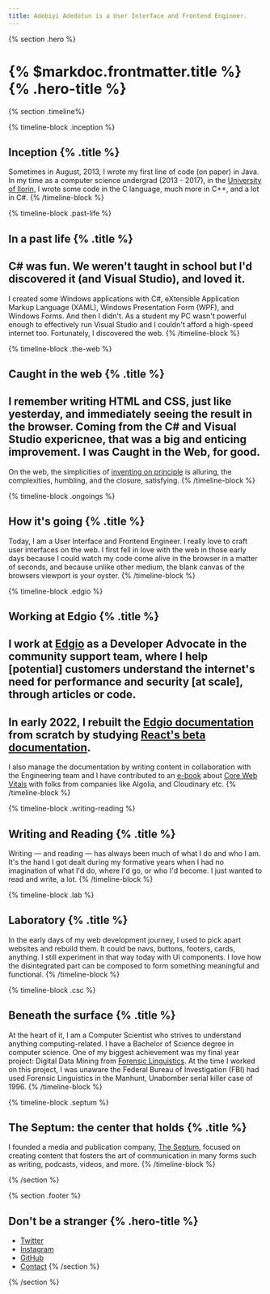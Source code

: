 ```yaml
---
title: Adebiyi Adedotun is a User Interface and Frontend Engineer.
---
```


{% section .hero %}

# {% $markdoc.frontmatter.title %} {% .hero-title %}

{% section .timeline%}

{% timeline-block .inception %}
## Inception {% .title %}
Sometimes in August, 2013, I wrote my first line of code (on paper) in Java. In my time as a computer science undergrad (2013 - 2017), in the [University of Ilorin](https://bit.ly/3ztwU3I), I wrote some code in the C language, much more in C++, and a lot in C#.
{% /timeline-block %}

{% timeline-block .past-life %}
## In a past life {% .title %}
C# was fun. We weren't taught in school but I'd discovered it (and Visual Studio), and loved it.
---
I created some Windows applications with C#, eXtensible Application Markup Language (XAML), Windows Presentation Form (WPF), and Windows Forms. And then I didn't. As a student my PC wasn't powerful enough to effectively run Visual Studio and I couldn't afford a high-speed internet too. Fortunately, I discovered the web.
{% /timeline-block %}

{% timeline-block .the-web %}
## Caught in the web {% .title %}
I remember writing HTML and CSS, just like yesterday, and immediately seeing the result in the browser. Coming from the C# and Visual Studio expericnee, that was a big and enticing improvement. I was Caught in the Web, for good.
---
On the web, the simplicities of [inventing on principle](https://bit.ly/3fgkFR4) is alluring, the complexities, humbling, and the closure, satisfying.
{% /timeline-block %}

{% timeline-block .ongoings %}
## How it's going {% .title %}
Today, I am a User Interface and Frontend Engineer. I really love to craft user interfaces on the web. I first fell in love with the web in those early days because I could watch my code come alive in the browser in a matter of seconds, and because unlike other medium, the blank canvas of the browsers viewport is your oyster.
{% /timeline-block %}

{% timeline-block .edgio %}
## Working at Edgio {% .title %}
I work at [Edgio](https://edg.io) as a Developer Advocate in the community support team, where I help [potential] customers understand the internet's need for performance and security [at scale], through articles or code.
---
In early 2022, I rebuilt the [Edgio documentation](https://docs.edg.io) from scratch by studying [React's beta documentation](https://beta.reactjs.org).
---
I also manage the documentation by writing content in collaboration with the Engineering team and I have contributed to an [e-book](https://bit.ly/3Nn31Yr) about [Core Web Vitals](https://web.dev/vitals) with folks from companies like Algolia, and Cloudinary etc.
{% /timeline-block %}

{% timeline-block .writing-reading %}
## Writing and Reading {% .title %}
Writing — and reading — has always been much of what I do and who I am. It's the hand I got dealt during my formative years when I had no imagination of what I'd do, where I'd go, or who I'd become. I just wanted to read and write, a lot.
{% /timeline-block %}

{% timeline-block .lab %}
## Laboratory {% .title %}
In the early days of my web development journey, I used to pick apart websites and rebuild them. It could be navs, buttons, footers, cards, anything. I still experiment in that way today with UI components. I love how the disintegrated part can be composed to form something meaningful and functional.
{% /timeline-block %}

{% timeline-block .csc %}
## Beneath the surface {% .title %}
At the heart of it, I am a Computer Scientist who strives to understand anything computing-related. I have a Bachelor of Science degree in computer science. One of my biggest achievement was my final year project: Digital Data Mining from [Forensic Linguistics](https://n.pr/3sELB02). At the time I worked on this project, I was unaware the Federal Bureau of Investigation (FBI) had used Forensic Linguistics in the Manhunt, Unabomber serial killer case of 1996.
{% /timeline-block %}

{% timeline-block .septum %}
## The Septum: the center that holds {% .title %}
I founded a media and publication company, [The Septum](https://theseptum.com), focused on creating content that fosters the art of communication in many forms such as writing, podcasts, videos, and more.
{% /timeline-block %}

{% /section %}

{% section .footer %}
## Don't be a stranger {% .hero-title %}

- [Twitter](https://twitter.com/adebiyial)
- [Instagram](https://instagram.com/adebiyial)
- [GitHub](https://github.com/adebiyial/)
- [Contact](mailto:hey@orangeman.dev)
{% /section %}

{% /section %}
